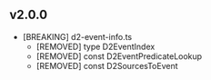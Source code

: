 ## v2.0.0

- [BREAKING] d2-event-info.ts
  - [REMOVED] type D2EventIndex
  - [REMOVED] const D2EventPredicateLookup
  - [REMOVED] const D2SourcesToEvent
